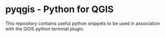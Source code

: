 # pyqgis - Python for QGIS

This repository contains useful python snippets to be used in association with the QGIS python terminal plugin.